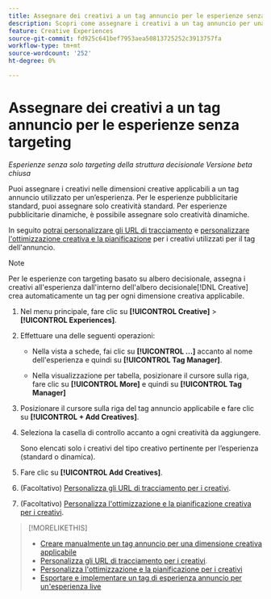 ```yaml
---
title: Assegnare dei creativi a un tag annuncio per le esperienze senza targeting
description: Scopri come assegnare i creativi a un tag annuncio per una dimensione creativa specifica.
feature: Creative Experiences
source-git-commit: fd925c641bef7953aea50813725252c3913757fa
workflow-type: tm+mt
source-wordcount: '252'
ht-degree: 0%

---
```


# Assegnare dei creativi a un tag annuncio per le esperienze senza targeting

*Esperienze senza solo targeting della struttura decisionale*
*Versione beta chiusa*

Puoi assegnare i creativi nelle dimensioni creative applicabili a un tag annuncio utilizzato per un’esperienza. Per le esperienze pubblicitarie standard, puoi assegnare solo creatività standard. Per esperienze pubblicitarie dinamiche, è possibile assegnare solo creatività dinamiche.<!-- Clarify what this does. It adds the image to the experience, but how does optimization work with multiple ad tags? -->

In seguito [potrai personalizzare gli URL di tracciamento](experience-tracking-urls-no-targeting.md) e [personalizzare l&#39;ottimizzazione creativa e la pianificazione](experience-optimization-scheduling-no-targeting.md) per i creativi utilizzati per il tag dell&#39;annuncio.

>[!NOTE]
>
>Per le esperienze con targeting basato su albero decisionale, assegna i creativi all&#39;esperienza dall&#39;interno dell&#39;albero decisionale[!DNL Creative] crea automaticamente un tag per ogni dimensione creativa applicabile.

1. Nel menu principale, fare clic su **[!UICONTROL Creative]** > **[!UICONTROL Experiences]**.

1. Effettuare una delle seguenti operazioni:

   * Nella vista a schede, fai clic su **[!UICONTROL ...]** accanto al nome dell&#39;esperienza e quindi su **[!UICONTROL Tag Manager]**.

   * Nella visualizzazione per tabella, posizionare il cursore sulla riga, fare clic su **[!UICONTROL More]** e quindi su **[!UICONTROL Tag Manager]**

1. Posizionare il cursore sulla riga del tag annuncio applicabile e fare clic su **[!UICONTROL + Add Creatives]**. <!-- Tag Manager has only a list view, but no card view, as of 2/2. -->

1. Seleziona la casella di controllo accanto a ogni creatività da aggiungere.

   Sono elencati solo i creativi del tipo creativo pertinente per l’esperienza (standard o dinamica).

1. Fare clic su **[!UICONTROL Add Creatives]**.

1. (Facoltativo) [Personalizza gli URL di tracciamento per i creativi](experience-tracking-urls-no-targeting.md).

1. (Facoltativo) [Personalizza l&#39;ottimizzazione e la pianificazione creativa per i creativi](experience-optimization-scheduling-no-targeting.md).

>[!MORELIKETHIS]
>* [Creare manualmente un tag annuncio per una dimensione creativa applicabile](experience-tag-create-manually.md)
>* [Personalizza gli URL di tracciamento per i creativi](experience-tracking-urls-no-targeting.md).
>* [Personalizza l&#39;ottimizzazione e la pianificazione per i creativi](experience-optimization-scheduling-no-targeting.md)
>* [Esportare e implementare un tag di esperienza annuncio per un&#39;esperienza live](experience-tag-export.md)
